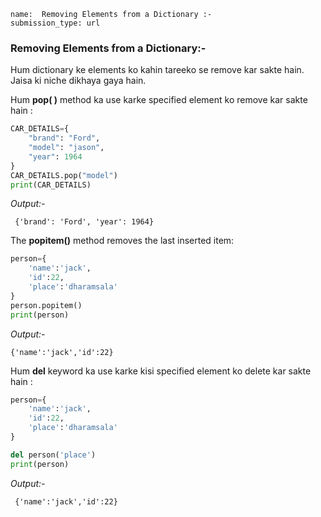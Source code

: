 ```ngMeta
name:  Removing Elements from a Dictionary :-
submission_type: url
```
   	 
### Removing Elements from a Dictionary:-

Hum dictionary ke elements ko kahin tareeko se remove kar sakte hain.
Jaisa ki niche dikhaya gaya hain.

Hum **pop( )** method ka use karke specified element ko remove kar sakte hain :


```python
CAR_DETAILS={
    "brand": "Ford",
    "model": "jason",
    "year": 1964
}
CAR_DETAILS.pop("model")
print(CAR_DETAILS)
 ```
    
*Output:-*

` {'brand': 'Ford', 'year': 1964}`



The **popitem()** method removes the last inserted item:

```python
person={
    'name':'jack',
    'id':22,
    'place':'dharamsala'
}
person.popitem()
print(person)
 ```
*Output:-*

`{'name':'jack','id':22}`

Hum **del** keyword ka use karke kisi specified element ko delete kar sakte hain :

```python
person={
    'name':'jack',
    'id':22,
    'place':'dharamsala'
}

del person('place')
print(person)
 ```

*Output:-*

` {'name':'jack','id':22}`
   	 
   	 
